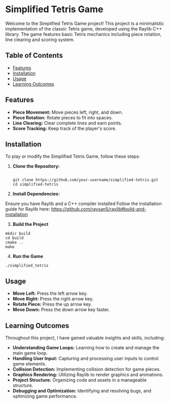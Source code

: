 # Simplified Tetris Game

Welcome to the Simplified Tetris Game project! This project is a minimalistic implementation of the classic Tetris game, developed using the Raylib C++ library. The game features basic Tetris mechanics including piece rotation, line clearing and scoring system.

## Table of Contents
- [Features](#features)
- [Installation](#installation)
- [Usage](#usage)
- [Learning Outcomes](#learning-outcomes)

## Features

- **Piece Movement:** Move pieces left, right, and down.
- **Piece Rotation:** Rotate pieces to fit into spaces.
- **Line Clearing:** Clear complete lines and earn points.
- **Score Tracking:** Keep track of the player's score.

## Installation

To play or modify the Simplified Tetris Game, follow these steps:

1. **Clone the Repository:**
   ```

   git clone https://github.com/your-username/simplified-tetris.git
   cd simplified-tetris

   ```

2. **Install Dependencies:**

Ensure you have Raylib and a C++ compiler installed
Follow the installation guide for Raylib here: https://github.com/raysan5/raylib#build-and-installation

3. **Build the Project**

```
mkdir build
cd build
cmake ..
make
```

4. **Run the Game**
```
./simplified_tetris
```

## Usage

- **Move Left:** Press the left arrow key.
- **Move Right:** Press the right arrow key.
- **Rotate Piece:** Press the up arrow key.
- **Move Down:** Press the down arrow key faster.

## Learning Outcomes

Throughout this project, I have gained valuable insights and skills, including:

- **Understanding Game Loops:** Learning how to create and manage the main game loop.
- **Handling User Input:** Capturing and processing user inputs to control game elements.
- **Collision Detection:** Implementing collision detection for game pieces.
- **Graphics Rendering:** Utilizing Raylib to render graphics and animations.
- **Project Structure:** Organizing code and assets in a manageable structure.
- **Debugging and Optimization:** Identifying and resolving bugs, and optimizing game performance.
